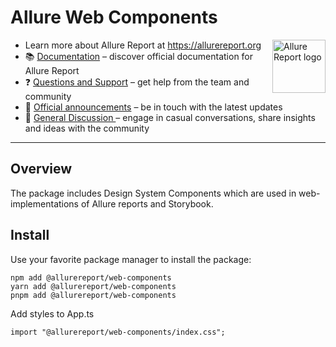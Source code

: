 # Allure Web Components

[<img src="https://allurereport.org/public/img/allure-report.svg" height="85px" alt="Allure Report logo" align="right" />](https://allurereport.org "Allure Report")

- Learn more about Allure Report at https://allurereport.org
- 📚 [Documentation](https://allurereport.org/docs/) – discover official documentation for Allure Report
- ❓ [Questions and Support](https://github.com/orgs/allure-framework/discussions/categories/questions-support) – get help from the team and community
- 📢 [Official announcements](https://github.com/orgs/allure-framework/discussions/categories/announcements) – be in touch with the latest updates
- 💬 [General Discussion ](https://github.com/orgs/allure-framework/discussions/categories/general-discussion) – engage in casual conversations, share insights and ideas with the community

---

## Overview

The package includes Design System Components which are used in web-implementations of Allure reports and Storybook.

## Install

Use your favorite package manager to install the package:

```shell
npm add @allurereport/web-components
yarn add @allurereport/web-components
pnpm add @allurereport/web-components
```

Add styles to App.ts
```shell
import "@allurereport/web-components/index.css";
```
